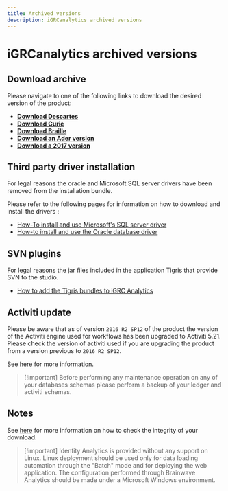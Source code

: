 ```yaml
---
title: Archived versions
description: iGRCanalytics archived versions
---
```


# iGRCanalytics archived versions

## Download archive

Please navigate to one of the following links to download the desired version of the product:  

- [**Download Descartes**](https://download.brainwavegrc.com/index.php/s/BdFyD8J3NdyGHjn)
- [**Download Curie**](https://download.brainwavegrc.com/index.php/s/xqDFebL8So8YaTp)
- [**Download Braille**](https://download.brainwavegrc.com/index.php/s/7Pc99yzJYsb4mG5)
- [**Download an Ader version**](https://download.brainwavegrc.com/index.php/s/YYTZmqgLASLWrmx)
- [**Download a 2017 version**](https://download.brainwavegrc.com/index.php/s/jSQXHHXpHdaL2Sw)

## Third party driver installation

For legal reasons the oracle and Microsoft SQL server drivers have been removed from the installation bundle.

Please refer to the following pages for information on how to download and install the drivers :

- [How-To install and use Microsoft's SQL server driver](documentation/how-to/database/sqlserver/install-sqlserver-driver.md)  
- [How-to install and use the Oracle database driver](documentation/how-to/database/oracle/install-orcl-driver.md)  

## SVN plugins

For legal reasons the jar files included in the application Tigris that provide SVN to the studio.

- [How to add the Tigris bundles to iGRC Analytics](how-to/misc/studio-add-tigris-bundles)

## Activiti update

Please be aware that as of version `2016 R2 SP12` of the product the version of the Activiti engine used for workflows has been upgraded to Activiti 5.21. Please check the version of activiti used if you are upgrading the product from a version previous to `2016 R2 SP12`.

See [here](how-to/workflow/upgrade-activiti) for more information.  

> [!important] Before performing any maintenance operation on any of your databases schemas please perform a backup of your ledger and activiti schemas.  

## Notes

See [here](downloads/01-downloads/#checking-the-integrity-of-the-download) for more information on how to check the integrity of your download.  

> [!important] Identity Analytics is provided without any support on Linux. Linux deployment should be used only for data loading automation through the "Batch" mode and for deploying the web application. The configuration performed through Brainwave Analytics should be made under a Microsoft Windows environment.  
